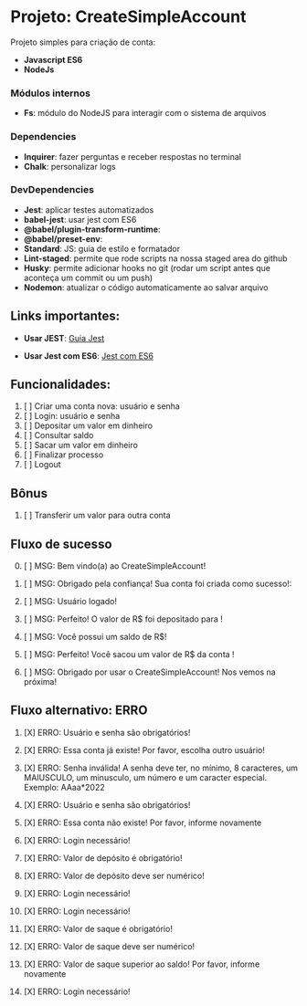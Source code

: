 # Projeto: CreateSimpleAccount

Projeto simples para criação de conta:

- **Javascript ES6**
- **NodeJs**

### Módulos internos

- **Fs**: módulo do NodeJS para interagir com o sistema de arquivos

### Dependencies

- **Inquirer**: fazer perguntas e receber respostas no terminal
- **Chalk**: personalizar logs

### DevDependencies

- **Jest**: aplicar testes automatizados
- **babel-jest**: usar jest com ES6
- **@babel/plugin-transform-runtime**:
- **@babel/preset-env**:
- **Standard**: JS: guia de estilo e formatador
- **Lint-staged**: permite que rode scripts na nossa staged area do github
- **Husky**: permite adicionar hooks no git (rodar um script antes que aconteça um commit ou um push)
- **Nodemon**: atualizar o código automaticamente ao salvar arquivo

## Links importantes:
- **Usar JEST**: [Guia Jest](https://oieduardorabelo.medium.com/jest-escrever-testes-nunca-foi-t%C3%A3o-divertido-5f0e1950ba10)

- **Usar Jest com ES6**: [Jest com ES6](https://stackoverflow.com/questions/35756479/does-jest-support-es6-import-export)

## Funcionalidades:

1. [ ] Criar uma conta nova: usuário e senha
2. [ ] Login: usuário e senha
3. [ ] Depositar um valor em dinheiro
4. [ ] Consultar saldo
5. [ ] Sacar um valor em dinheiro
6. [ ] Finalizar processo
7. [ ] Logout

## Bônus

1. [ ] Transferir um valor para outra conta

## Fluxo de sucesso

0. [ ] MSG: Bem vindo(a) ao CreateSimpleAccount!

1. [ ] MSG: Obrigado pela confiança! Sua conta foi criada como sucesso!: <usuario>

2. [ ] MSG: Usuário <usuario> logado!

3. [ ] MSG: Perfeito! O valor de R$<valor> foi depositado para <usuario>!

4. [ ] MSG: Você possui um saldo de R$<valor>!

5. [ ] MSG: Perfeito! Você sacou um valor de R$<valor> da conta <usuario>!
 
6. [ ] MSG: Obrigado por usar o CreateSimpleAccount! Nos vemos na próxima!


## Fluxo alternativo: ERRO

1. [X] ERRO: Usuário e senha são obrigatórios!
1. [X] ERRO: Essa conta já existe! Por favor, escolha outro usuário!
1. [X] ERRO: Senha inválida! A senha deve ter, no mínimo, 8 caracteres, um MAIUSCULO, um minusculo, um número e um caracter especial. Exemplo: AAaa*2022

2. [X] ERRO: Usuário e senha são obrigatórios!
2. [X] ERRO: Essa conta não existe! Por favor, informe novamente

3. [X] ERRO: Login necessário!
3. [X] ERRO: Valor de depósito é obrigatório!
3. [X] ERRO: Valor de depósito deve ser numérico!

4. [X] ERRO: Login necessário!

5. [X] ERRO: Login necessário!
5. [X] ERRO: Valor de saque é obrigatório!
5. [X] ERRO: Valor de saque deve ser numérico!
5. [X] ERRO: Valor de saque superior ao saldo! Por favor, informe novamente

7. [X] ERRO: Login necessário!